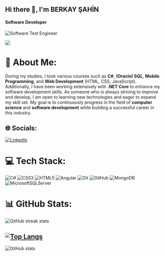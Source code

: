 ## Hi there 👋, I'm BERKAY ŞAHİN
#### Software  Developer

![Software Test Engineer](https://intellitect.com/wp-content/uploads/2021/03/NET-Essential-C-Sharp-9-banner.png)

![](https://komarev.com/ghpvc/?username=BerkaySahin26&color=blue)


# 💫 About Me:
During my studies, I took various courses such as **C#**, **(Oracle) SQL**, **Mobile Programming**, and **Web Development** (HTML, CSS, JavaScript). Additionally, I have been working extensively with **.NET Core** to enhance my software development skills.
As someone who is always striving to improve and develop, I am open to learning new technologies and eager to expand my skill set. My goal is to continuously progress in the field of **computer science** and **software development** while building a successful career in this industry.


## 🌐 Socials:
[![LinkedIn](https://img.shields.io/badge/LinkedIn-%230077B5.svg?logo=linkedin&logoColor=white)](https://www.linkedin.com/in/berkay-şahin-9b66a2272/) 

# 💻 Tech Stack:
![C#](https://img.shields.io/badge/c%23-%23239120.svg?style=for-the-badge&logo=csharp&logoColor=white) ![CSS3](https://img.shields.io/badge/css3-%231572B6.svg?style=for-the-badge&logo=css3&logoColor=white) ![HTML5](https://img.shields.io/badge/html5-%23E34F26.svg?style=for-the-badge&logo=html5&logoColor=white) ![Angular](https://img.shields.io/badge/angular-%23DD0031.svg?style=for-the-badge&logo=angular&logoColor=white) ![Git](https://img.shields.io/badge/git-%23F05033.svg?style=for-the-badge&logo=git&logoColor=white) ![GitHub](https://img.shields.io/badge/mysql-4479A1.svg?style=for-the-badge&logo=mysql&logoColor=white) ![MongoDB](https://img.shields.io/badge/MongoDB-%234ea94b.svg?style=for-the-badge&logo=mongodb&logoColor=white) ![MicrosoftSQLServer](https://img.shields.io/badge/Microsoft%20SQL%20Server-CC2927?style=for-the-badge&logo=microsoft%20sql%20server&logoColor=white)
# 📊 GitHub Stats:
![GitHub streak stats](https://streak-stats.demolab.com/?user=BerkaySahin26)  

[![Top Langs](https://github-readme-stats.vercel.app/api/top-langs/?username=BerkaySahin26)](https://github.com/anuraghazra/github-readme-stats)
---
![GitHub stats](https://github-readme-stats.vercel.app/api?username=BerkaySahin26&show_icons=true)  


<!-- Proudly created with GPRM ( https://gprm.itsvg.in ) -->
